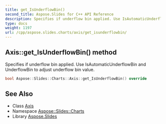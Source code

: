 ```yaml
---
title: get_IsUnderflowBin()
second_title: Aspose.Slides for C++ API Reference
description: Specifies if underflow bin applied. Use IsAutomaticUnderflowBin and UnderflowBin to adjust underflow bin value.
type: docs
weight: 1197
url: /cpp/aspose.slides.charts/axis/get_isunderflowbin/
---
```

## Axis::get_IsUnderflowBin() method


Specifies if underflow bin applied. Use IsAutomaticUnderflowBin and UnderflowBin to adjust underflow bin value.

```cpp
bool Aspose::Slides::Charts::Axis::get_IsUnderflowBin() override
```

## See Also

* Class [Axis](./)
* Namespace [Aspose::Slides::Charts](../)
* Library [Aspose.Slides](../../)